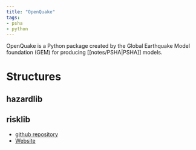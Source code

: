 ```yaml
---
title: "OpenQuake"
tags:
- psha
- python
---
```


OpenQuake is a Python package created by the Global Earthquake Model foundation (GEM) for producing [[notes/PSHA|PSHA]] models.

# Structures
## hazardlib

## risklib


- [github repository](https://github.com/gem/oq-engine)
- [Website](https://www.globalquakemodel.org/openquake)
